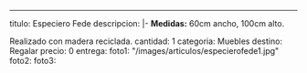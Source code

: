 ---
titulo: Especiero Fede
descripcion: |-
  **Medidas:** 60cm ancho, 100cm alto.

  Realizado con madera reciclada.
cantidad: 1
categoria: Muebles
destino: Regalar
precio: 0
entrega: 
foto1: "/images/articulos/especierofede1.jpg"
foto2: 
foto3: 
